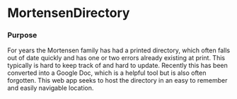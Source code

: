# MortensenDirectory

### Purpose
For years the Mortensen family has had a printed directory, which often falls out of date quickly and has one or two errors already existing at print. This typically is hard to keep track of and hard to update. Recently this has been converted into a Google Doc, which is a helpful tool but is also often forgotten. This web app seeks to host the directory in an easy to remember and easily navigable location. 
